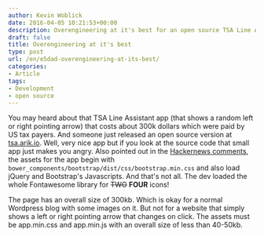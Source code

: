 ```yaml
---
author: Kevin Woblick
date: 2016-04-05 10:21:53+00:00
description: Overengineering at it's best for an open source TSA Line Assistant app
draft: false
title: Overengineering at it's best
type: post
url: /en/e5dad-overengineering-at-its-best/
categories:
- Article
tags:
- Development
- open source
---
```


You may heard about that TSA Line Assistant app (that shows a random left or right pointing arrow) that costs about 300k dollars which were paid by US tax payers. And someone just released an open source version at [tsa.arik.io](https://tsa.arik.io/). Well, very nice app but if you look at the source code that small app just makes you angry. Also pointed out in the [Hackernews comments](https://news.ycombinator.com/item?id=11426945), the assets for the app begin with `bower_components/bootstrap/dist/css/bootstrap.min.css` and also load jQuery and Bootstrap's Javascripts. And that's not all. The dev loaded the whole Fontawesome library for ~~TWO~~ **FOUR** icons!  

The page has an overall size of 300kb. Which is okay for a normal Wordpress blog with some images on it. But not for a website that simply shows a left or right pointing arrow that changes on click. The assets must be app.min.css and app.min.js with an overall size of less than 40-50kb.
